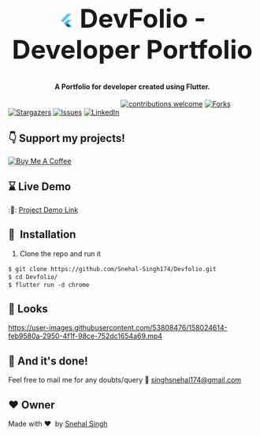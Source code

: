 <h1 align="center" style="font-size: 52px;" ><img height=30 src="https://raw.githubusercontent.com/github/explore/80688e429a7d4ef2fca1e82350fe8e3517d3494d/topics/flutter/flutter.png"> DevFolio - Developer Portfolio</h1>

<div align= "center">
  <h4>A Portfolio for developer created using Flutter.</h4>
</div>

&nbsp;&nbsp;&nbsp;&nbsp;&nbsp;&nbsp;&nbsp;&nbsp;&nbsp;&nbsp;&nbsp;&nbsp;&nbsp;&nbsp;&nbsp;&nbsp;&nbsp;&nbsp;&nbsp;&nbsp;&nbsp;&nbsp;&nbsp;&nbsp;&nbsp;&nbsp;&nbsp;&nbsp;&nbsp;&nbsp;&nbsp;&nbsp;&nbsp;&nbsp;&nbsp;&nbsp;&nbsp;&nbsp;&nbsp;&nbsp;&nbsp;&nbsp;&nbsp;&nbsp;&nbsp;&nbsp;&nbsp;&nbsp;&nbsp;&nbsp;&nbsp;&nbsp;&nbsp;&nbsp;&nbsp;&nbsp;&nbsp;
[![contributions welcome](https://img.shields.io/badge/contributions-welcome-brightgreen.svg?style=flat)](https://github.com/Snehal-Singh174/Movies-App/issues)
[![Forks](https://img.shields.io/github/forks/Snehal-Singh174/Supabase-Flutter-Tutorial.svg?logo=github)](https://github.com/Snehal-Singh174/Movies-App/network/members)
[![Stargazers](https://img.shields.io/github/stars/Snehal-Singh174/Supabase-Flutter-Tutorial.svg?logo=github)](https://github.com/Snehal-Singh174/Movies-App/stargazers)
[![Issues](https://img.shields.io/github/issues/Snehal-Singh174/Supabase-Flutter-Tutorial.svg?logo=github)](https://github.com/Snehal-Singh174/Movies-App/issues)
[![LinkedIn](https://img.shields.io/badge/-LinkedIn-black.svg?style=flat-square&logo=linkedin&colorB=555)](https://www.linkedin.com/in/snehal-singh-b5119817b/)

## :point_down: Support my projects!
<a href="https://www.buymeacoffee.com/Snehal" target="_blank"><img src="https://www.buymeacoffee.com/assets/img/custom_images/orange_img.png" alt="Buy Me A Coffee" style="height: 41px !important;width: 174px !important;box-shadow: 0px 3px 2px 0px rgba(190, 190, 190, 0.5) !important;-webkit-box-shadow: 0px 3px 2px 0px rgba(190, 190, 190, 0.5) !important;" ></a>

## :hourglass: Live Demo
:🔗: [Project Demo Link](https://snehalsingh-portfolio.netlify.app)

## 🚀&nbsp; Installation
1. Clone the repo and run it
```
$ git clone https://github.com/Snehal-Singh174/Devfolio.git
$ cd Devfolio/
$ flutter run -d chrome
```

## 👀 Looks
https://user-images.githubusercontent.com/53808476/158024614-feb9580a-2950-4f1f-98ce-752dc1654a69.mp4


## :clap: And it's done!
Feel free to mail me for any doubts/query 
:email: singhsnehal174@gmail.com

## :heart: Owner
Made with :heart:&nbsp;  by [Snehal Singh](https://github.com/Snehal-Singh174)



